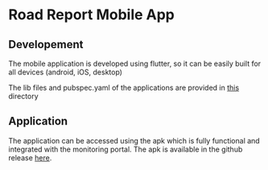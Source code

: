 # Road Report Mobile App

## Developement

The mobile application is developed using flutter, so it can be easily built for all devices (android, iOS, desktop)

The lib files and pubspec.yaml of the applications are provided in [this](/mobile_app_flutter/) directory

## Application

The application can be accessed using the apk which is fully functional and integrated with the monitoring portal.
The apk is available in the github release [here](https://github.com/Ensify/KSP-Datathon/releases/download/V1.0/road-report.apk). 